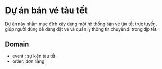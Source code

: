 # Dự án bán vé tàu tết

Dự án này nhằm mục đích xây dựng một hệ thống bán vé tàu tết trực tuyến, giúp người dùng dễ dàng đặt vé và quản lý thông tin chuyến đi trong dịp tết.

## Domain
- event : sự kiện tàu tết 
- order: đơn hàng